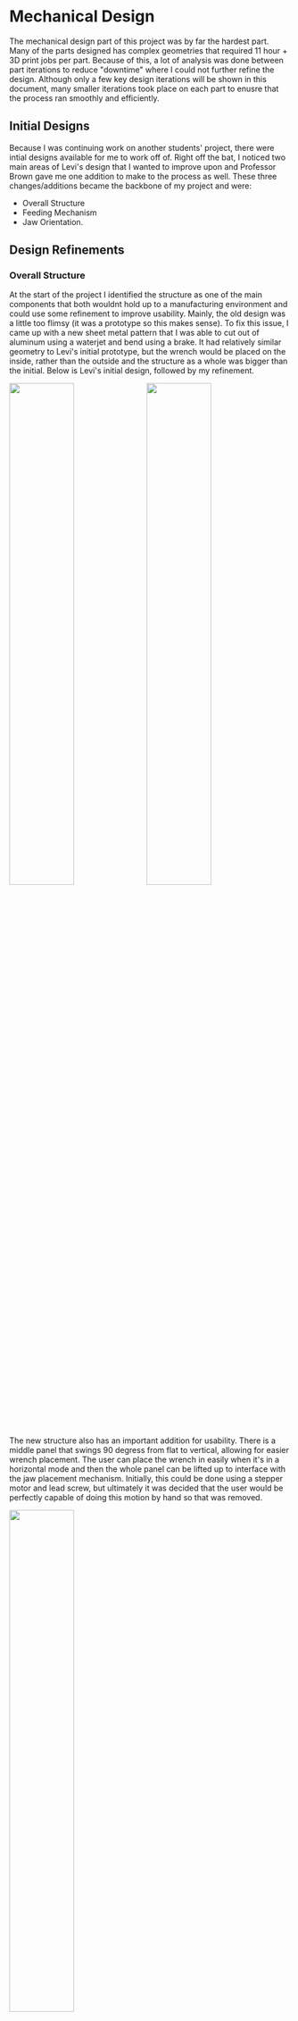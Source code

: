 # Mechanical Design
The mechanical design part of this project was by far the hardest part. Many of the parts designed has complex geometries that required 11 hour + 3D print jobs per part. Because of this, a lot of analysis was done between part iterations to reduce "downtime" where I could not further refine the design. Although only a few key design iterations will be shown in this document, many smaller iterations took place on each part to enusre that the process ran smoothly and efficiently. 

## Initial Designs
Because I was continuing work on another students' project, there were intial designs available for me to work off of. Right off the bat, I noticed two main areas of Levi's design that I wanted to improve upon and Professor Brown gave me one addition to make to the process as well. These three changes/additions became the backbone of my project and were:

- Overall Structure
- Feeding Mechanism
- Jaw Orientation.

## Design Refinements
### Overall Structure
At the start of the project I identified the structure as one of the main components that both wouldnt hold up to a manufacturing environment and could use some refinement to improve usability. Mainly, the old design was a little too flimsy (it was a prototype so this makes sense). To fix this issue, I came up with a new sheet metal pattern that I was able to cut out of aluminum using a waterjet and bend using a brake. It had relatively similar geometry to Levi's initial prototype, but the wrench would be placed on the inside, rather than the outside and the structure as a whole was bigger than the initial. Below is Levi's initial design, followed by my refinement.

<p float="left">
  <img src="../media/Rig.png" width=48% />
  <img src="../media/SideAngle.PNG" width=48% /> 
</p>

The new structure also has an important addition for usability. There is a middle panel that swings 90 degress from flat to vertical, allowing for easier wrench placement. The user can place the wrench in easily when it's in a horizontal mode and then the whole panel can be lifted up to interface with the jaw placement mechanism. Initially, this could be done using a stepper motor and lead screw, but ultimately it was decided that the user would be perfectly capable of doing this motion by hand so that was removed.

<p float="center">
  <img src="../media/SideAngle3.PNG" width=48% />

</p>

### Feeding Mechanism
The jaw feeding mechanism was the second design refinement I chose to tackle. Levi's design used an electromagnet to pull jaws one by one through a 3D printed tube, and then cut off power to the electromagnet allowing the jaw to fall into place in the wrench. I ultimately discovered that the electromagnet was too unreliable to continue to be used. It ended up being a passive drive to get the jaws into position so that they could be attracted by the electromagnet as well. 

I tried using the electromagnet in an initial design and found that it wasn't strong enough to reliably pull jaws to the correct positon. I tried different electromagnets as well and even tried building my own to the specs I wanted, but none worked reliably. 

I decided that I wanted a driven mechanism for getting the jaws into position, and that I wanted to rely less on the electromagnet. My inital design for this iteration was a feeder wheel driven by a continuous servo on the top of the jaws that would use friction to push the jaws through, and a "droprod" on the botton that could be pulled back by a second regular servo. The drop rod part of this iteration worked really well, but the feeder wheel had many issues. As the jaws went under the wheel, one edge would tweak up, causing the chute to become jammed and not let any other jaws through. I made a few different iterations of this design with tighter tolerances to try and prevent this behavior, but it just didn't end up working right.

For the final major design iteration on the feeding mechanism I realized that the wrench jaws were almost the same size and shape as a pez. I used a pez dispenser as inspiration and created a magazine style feeding mechanism that used a rod driven by a servo to push evenly on the whole back side of the jaw. This prevented any of the tweaking motion that jammed up the previous design. It also reduced the number of servos required by one. 

<p float="left">
  <img src="../media/FeederAssemV1.PNG" width=30% />
  <img src="../media/FeederAssemV2.PNG" width=30% /> 
  <img src="../media/FeederAssemV3.PNG" width=30% /> 

</p>

## Final Designs - Gravity is my Friend!

### Inner Jig
The final design idea is to have the jaws being fed laterally into the inner jig. Once in the inner jig, these jaws can then fall into the wrench if the outerjig holds the wrench in the correct spot. Below is the design for the inner jig, along with a feeding tube used to get the jaws into the jig<span>&#58;</span>

[![Feed_from_bottom](../media/Assembly_feeder&inner.png)](Current/3D_Prints/feeder_plus_inner.stl)

With this design, some key objectives in order to make it useful are to propel the jaws along the feeding tube into the inner jig, control how and when the jaws are dropped into the wrench and to keep the jaws in the correct orientation so that they can fall into place. A simple solution to solve all three of these objectives is to use an electromagnet placed at the head of the inner jig as well as a steel bar placed above the head of the inner jig that extends to the feeding tube. This bar will act as a magnet when the electromagnet is on and as such will keep the jaws oriented correctly. The recess for this steel bar can be seen in the image above. The placement of the electromagnet can be seen in the full assemnbly of the final design. 

### Rig
In order to have this design held at 90 degrees, a rig was designed. This rig was designed with two main objectives, it had to be able to support the weight of all the necessary components of the design and it had to allow for the movement necessary for the design. It can be seen below<span>&#58;</span>

[![Feed_from_bottom](../media/Rig.png)](Current/Laser_Cut_Pieces/Rig.stl)

This rig is made from 3mm thick acryllic sheets and was laser cut and assembled from 6 parts. The drawings of these cuts can be found in `.dxf` format in the `/Current/Laser_Cut_Pieces` directory. The rig has holes in the front piece, these holes are there to allow for the necessary components of the design to be screwed into the correct location.

### Gears

With the rig and inner jig in place, in order to rotate the outer jig holding the wrench around the inner jig - in order to place 6 jaws, it became clear that a gear system driven by a motor would be necessary. The gears were designed such that the driver gear could be controlled by a stepper motor and the driven gear can hold and rotate the outer jig. The gears were designed with a teetch ratio of 35/15. This was chosen to allow for easy rotation in minimal space, allowing the driver gear to be small but not require a very strong motor.

The driven gear was 3D printed so as to allow for it to be connected to the stepper motor using a sprocket with a set screw. This design is shown below, including the sprocket used<span>&#58;</span>

[![Feed_from_bottom](../media/gear_driver.png)](Current/3D_Prints/gear_driver.stl)

The driven gear was laser cut and designed with a hole in the middle of it, in the shape of the outer jig. The outer jig was then joined to the gear making it one part capable of rotating around the inner jig while holding onto the wrench. The driven gear with the outer jig holding a wrench can be seen below<span>&#58;</span>
[![Feed_from_bottom](../media/jig_gear.png)](Current/Laser_Cut_Pieces/jig_gear.stl)


### Clamps

Since the driven gear has to hold the wrench, this part, with the wrench in place, is heavy and could easily fall of the front of the rig. With this in mind, magnetic clamps were designed to hold the driven gear flush to the face of the rig while still allowing for full rotation of the gear. 

These are design to hold magnets on either side of the rig. This allows for the driven gear and the wrench to be easily removed for a new wrench to be placed into the system, yet it allows for the gear to rotate freely and mesh properly with the driver gear. The design is shown below, the cylindrical holes are dimensioned to hold magnets firmly in place.<span>&#58;</span>
[![Feed_from_bottom](../media/clamp.png)](Current/3D_Prints/clamp.stl) 

### Actuators

In order to actuate the design as described, the electromagnet and stepper motor being used will need to be held in place.

The motor was held in place, with its shaft, at the necessary distance using a spacer screwed into both the front of the rig as well as the actual motor. This [spacer](Current/3D_Prints/motor_spacer.stl) was 3D printed.  

Further, the electromagnet needs to be held at the head of the inner jig. This holder was made of two 3D printed parts, [elecmag_holder1](Current/3D_Prints/elecmag_holder1.stl) and [elecmag_holder2](Current/3D_Prints/elecmag_holder2.stl). This was designed to be ble to hold the heavy electromagnet in place while allowing for the full rotation of the wrench. 



